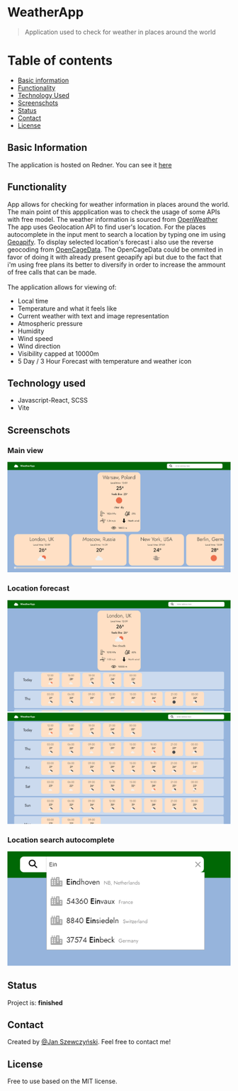 # WeatherApp
> Application used to check for weather in places around the world
# Table of contents
* [Basic information](#basic-information)
* [Functionality](#functionality)
* [Technology Used](#technology-used)
* [Screenschots](#screenschots)
* [Status](#status)
* [Contact](#contact)
* [License](#license)

## Basic Information
The application is hosted on Redner. You can see it [here](https://weatherapp-97de.onrender.com)

## Functionality
App allows for checking for weather information in places around the world. The main point of this appplication was to check the usage of some APIs with free model.
The weather information is sourced from [OpenWeather](https://openweathermap.org) The app uses Geolocation API to find user's location. For the places autocomplete in the
input ment to search a location by typing one im using [Geoapify](https://www.geoapify.com). To display selected location's forecast i also use the reverse geocoding from
[OpenCageData](https://opencagedata.com). The OpenCageData could be ommited in favor of doing it with already present geoapify api but due to the fact that i'm using free plans
its better to diversify in order to increase the ammount of free calls that can be made.
</br>
</br>
The application allows for viewing of:
* Local time
* Temperature and what it feels like
* Current weather with text and image representation
* Atmospheric pressure
* Humidity
* Wind speed
* Wind direction
* Visibility capped at 10000m
* 5 Day / 3 Hour Forecast with temperature and weather icon

## Technology used
* Javascript-React, SCSS
* Vite

## Screenschots
### Main view
![Main](screenshots/main.png)
### Location forecast
![Daily](screenshots/daily.png)
![Daily](screenshots/forecast.png)
### Location search autocomplete
![Autocomplete](screenshots/autocomplete.png)

## Status
Project is: __finished__

## Contact
Created by [@Jan Szewczyński](https://github.com/lulek1410).
Feel free to contact me!

## License
Free to use based on the MIT license.
